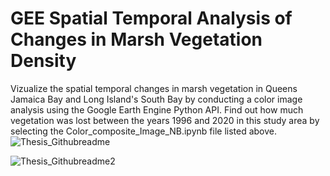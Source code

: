 # GEE Spatial Temporal Analysis of Changes in Marsh Vegetation Density
Vizualize the spatial temporal changes in marsh vegetation in Queens Jamaica Bay and Long Island's South Bay by conducting a color image analysis using 
the Google Earth Engine Python API. Find out how much vegetation was lost between the years 1996 and 2020 in this study area by selecting the Color_composite_Image_NB.ipynb file listed above. 
![Thesis_Githubreadme](https://user-images.githubusercontent.com/52226031/142791622-c0a75861-75c3-482d-8854-52a2fd237d26.JPG)

![Thesis_Githubreadme2](https://user-images.githubusercontent.com/52226031/142791552-ed0505b3-a5f6-429a-8b7e-4c21baaffa42.JPG)
